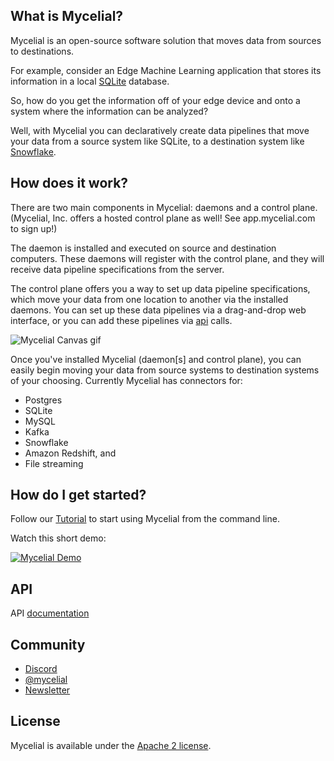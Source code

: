 
## What is Mycelial?

Mycelial is an open-source software solution that moves data from sources to destinations. 

For example, consider an Edge Machine Learning application that stores its
information in a local [SQLite](https://sqlite.org/) database.

So, how do you get the information off of your edge device and onto a system
where the information can be analyzed?

Well, with Mycelial you can declaratively create data pipelines that move your 
data from a source system like SQLite, to a destination system like
[Snowflake](https://www.snowflake.com/).

## How does it work?

There are two main components in Mycelial: daemons and a control plane. (Mycelial, Inc. offers a hosted control plane as well! See app.mycelial.com to sign up!)

The daemon is installed and executed on source and destination computers. These
daemons will register with the control plane, and they will receive
data pipeline specifications from the server.

The control plane offers you a way to set up data pipeline specifications, which move
your data from one location to another via the installed daemons. You can set up
these data pipelines via a drag-and-drop web interface, or you can add these
pipelines via [api](/docs/API.md) calls.

![Mycelial Canvas gif](https://docs.mycelial.com/img/tutorial.gif)

Once you've installed Mycelial (daemon[s] and control plane), you can easily begin moving
your data from source systems to destination systems of your choosing. Currently
Mycelial has connectors for:

- Postgres
- SQLite
- MySQL
- Kafka
- Snowflake
- Amazon Redshift, and
- File streaming


## How do I get started?

Follow our [Tutorial](/docs/Tutorial.md) to start using Mycelial from the
command line.

Watch this short demo:

[![Mycelial Demo](http://img.youtube.com/vi/4WHOPRPfqgo/0.jpg)](http://www.youtube.com/watch?v=4WHOPRPfqgo "Mycelial Demo")

## API

API [documentation](/docs/API.md)

## Community

- [Discord](https://discord.gg/mycelial)
- [@mycelial](https://twitter.com/mycelial)
- [Newsletter](https://mycelial.com/#newsletter)

## License

Mycelial is available under the [Apache 2 license](LICENSE).
